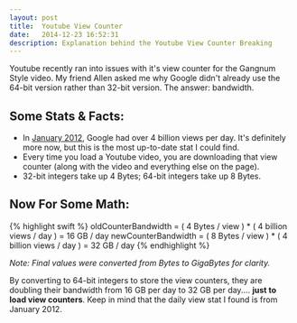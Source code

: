 ```yaml
---
layout: post
title:  Youtube View Counter
date:   2014-12-23 16:52:31
description: Explanation behind the Youtube View Counter Breaking
---
```


Youtube recently ran into issues with it's view counter for the Gangnum Style video. My friend Allen asked me why Google didn't already use the 64-bit version rather than 32-bit version. The answer: bandwidth.

## Some Stats & Facts:

- In [January 2012](http://youtube-global.blogspot.com/2012/01/holy-nyans-60-hours-per-minute-and-4.html), Google had over 4 billion views per day. It's definitely more now, but this is the most up-to-date stat I could find.
- Every time you load a Youtube video, you are downloading that view counter (along with the video and everything else on the page).
- 32-bit integers take up 4 Bytes; 64-bit integers take up 8 Bytes.

## Now For Some Math:

{% highlight swift %}
oldCounterBandwidth = ( 4 Bytes / view ) * ( 4 billion views / day ) = 16 GB / day
newCounterBandwidth = ( 8 Bytes / view ) * ( 4 billion views / day ) = 32 GB / day
{% endhighlight %}

*Note: Final values were converted from Bytes to GigaBytes for clarity.*

By converting to 64-bit integers to store the view counters, they are doubling their bandwidth from 16 GB per day to 32 GB per day.... **just to load view counters**. Keep in mind that the daily view stat I found is from January 2012.